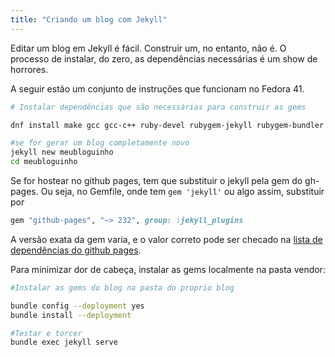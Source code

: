 ```yaml
---
title: "Criando um blog com Jekyll"
---
```


Editar um blog em Jekyll é fácil. Construir um, no entanto, não é. O processo de instalar, do zero, as dependências necessárias
é um show de horrores. 

A seguir estão um conjunto de instruções que funcionam no Fedora 41. 

``` bash
# Instalar dependências que são necessárias para construir as gems

dnf install make gcc gcc-c++ ruby-devel rubygem-jekyll rubygem-bundler

#se for gerar um blog completamente novo
jekyll new meubloguinho
cd meubloguinho
```

Se for hostear no github pages, tem que substituir o jekyll pela gem do gh-pages.
Ou seja, no Gemfile, onde tem `gem 'jekyll'` ou algo assim, substituir por 

``` ruby
gem "github-pages", "~> 232", group: :jekyll_plugins
```

A versão exata da gem varia, e o valor correto pode ser checado na [lista de dependências do github pages](https://pages.github.com/versions).

Para minimizar dor de cabeça, instalar as gems localmente na pasta vendor:

``` bash
#Instalar as gems do blog na pasta do proprio blog

bundle config --deployment yes
bundle install --deployment

#Testar e torcer
bundle exec jekyll serve
``` 
